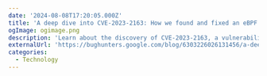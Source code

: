 ```yaml
---
date: '2024-08-08T17:20:05.000Z'
title: '‍A deep dive into CVE-2023-2163: How we found and fixed an eBPF Linux Kernel Vulnerability'
ogImage: ogimage.png
description: 'Learn about the discovery of CVE-2023-2163, a vulnerability within the eBPF verifier, what the root-cause analysis process looked like, and what was done to fix the issue'
externalUrl: 'https://bughunters.google.com/blog/6303226026131456/a-deep-dive-into-cve-2023-2163-how-we-found-and-fixed-an-ebpf-linux-kernel-vulnerability'
categories:
  - Technology
---
```

